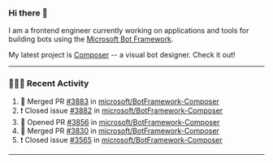 ### Hi there 👋

I am a frontend engineer currently working on applications and tools for building bots using the [Microsoft Bot Framework](https://dev.botframework.com/).

My latest project is [Composer](https://github.com/microsoft/BotFramework-Composer) -- a visual bot designer. Check it out!

---

### 👨🏻‍💻 Recent Activity

<!--START_SECTION:activity-->
1. 🎉 Merged PR [#3883](https://github.com//microsoft/BotFramework-Composer/pull/3883) in [microsoft/BotFramework-Composer](https://github.com//microsoft/BotFramework-Composer)
2. ❗️ Closed issue [#3882](https://github.com//microsoft/BotFramework-Composer/issues/3882) in [microsoft/BotFramework-Composer](https://github.com//microsoft/BotFramework-Composer)
3. 💪 Opened PR [#3856](https://github.com//microsoft/BotFramework-Composer/pull/3856) in [microsoft/BotFramework-Composer](https://github.com//microsoft/BotFramework-Composer)
4. 🎉 Merged PR [#3830](https://github.com//microsoft/BotFramework-Composer/pull/3830) in [microsoft/BotFramework-Composer](https://github.com//microsoft/BotFramework-Composer)
5. ❗️ Closed issue [#3565](https://github.com//microsoft/BotFramework-Composer/issues/3565) in [microsoft/BotFramework-Composer](https://github.com//microsoft/BotFramework-Composer)
<!--END_SECTION:activity-->

---

<!--
**a-b-r-o-w-n/a-b-r-o-w-n** is a ✨ _special_ ✨ repository because its `README.md` (this file) appears on your GitHub profile.

Here are some ideas to get you started:

- 🔭 I’m currently working on ...
- 🌱 I’m currently learning ...
- 👯 I’m looking to collaborate on ...
- 🤔 I’m looking for help with ...
- 💬 Ask me about ...
- 📫 How to reach me: ...
- 😄 Pronouns: ...
- ⚡ Fun fact: ...
-->
